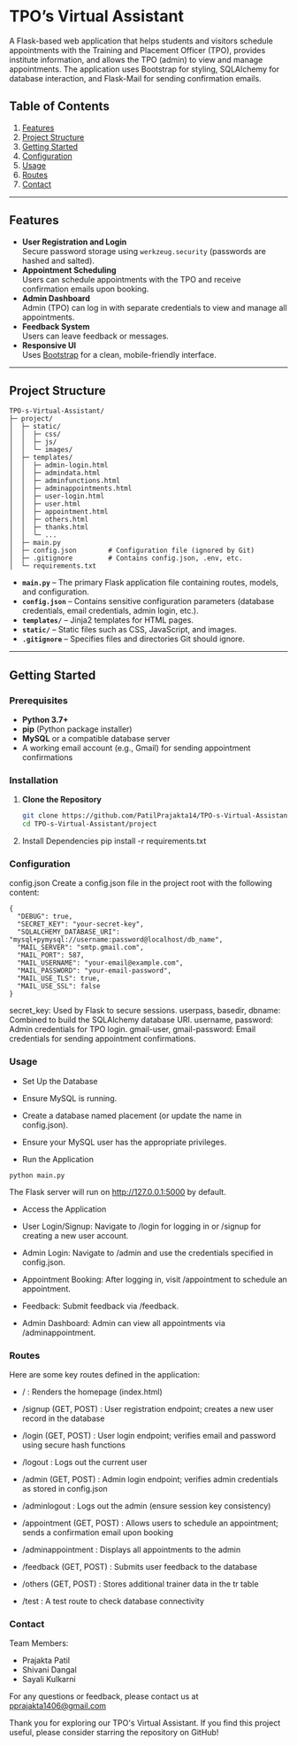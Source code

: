 # TPO’s Virtual Assistant

A Flask-based web application that helps students and visitors schedule appointments with the Training and Placement Officer (TPO), provides institute information, and allows the TPO (admin) to view and manage appointments. The application uses Bootstrap for styling, SQLAlchemy for database interaction, and Flask-Mail for sending confirmation emails.

## Table of Contents

1. [Features](#features)
2. [Project Structure](#project-structure)
3. [Getting Started](#getting-started)
4. [Configuration](#configuration)
5. [Usage](#usage)
6. [Routes](#routes)
7. [Contact](#contact)

---

## Features

- **User Registration and Login**  
  Secure password storage using `werkzeug.security` (passwords are hashed and salted).
- **Appointment Scheduling**  
  Users can schedule appointments with the TPO and receive confirmation emails upon booking.
- **Admin Dashboard**  
  Admin (TPO) can log in with separate credentials to view and manage all appointments.
- **Feedback System**  
  Users can leave feedback or messages.
- **Responsive UI**  
  Uses [Bootstrap](https://getbootstrap.com/) for a clean, mobile-friendly interface.

---

## Project Structure
```
TPO-s-Virtual-Assistant/
├─ project/
│  ├─ static/
│  │  ├─ css/
│  │  ├─ js/
│  │  └─ images/
│  ├─ templates/
│  │  ├─ admin-login.html
│  │  ├─ admindata.html
│  │  ├─ adminfunctions.html
│  │  ├─ adminappointments.html
│  │  ├─ user-login.html
│  │  ├─ user.html
│  │  ├─ appointment.html
│  │  ├─ others.html
│  │  ├─ thanks.html
│  │  └─ ...
│  ├─ main.py
│  ├─ config.json        # Configuration file (ignored by Git)
│  ├─ .gitignore         # Contains config.json, .env, etc.
│  └─ requirements.txt
```

- **`main.py`** – The primary Flask application file containing routes, models, and configuration.
- **`config.json`** – Contains sensitive configuration parameters (database credentials, email credentials, admin login, etc.).
- **`templates/`** – Jinja2 templates for HTML pages.
- **`static/`** – Static files such as CSS, JavaScript, and images.
- **`.gitignore`** – Specifies files and directories Git should ignore.

---

## Getting Started

### Prerequisites

- **Python 3.7+**
- **pip** (Python package installer)
- **MySQL** or a compatible database server
- A working email account (e.g., Gmail) for sending appointment confirmations

### Installation

1. **Clone the Repository**

   ```bash
   git clone https://github.com/PatilPrajakta14/TPO-s-Virtual-Assistant.git
   cd TPO-s-Virtual-Assistant/project

2. Install Dependencies
pip install -r requirements.txt

### Configuration

config.json
Create a config.json file in the project root with the following content:
```
{
  "DEBUG": true,
  "SECRET_KEY": "your-secret-key",
  "SQLALCHEMY_DATABASE_URI": "mysql+pymysql://username:password@localhost/db_name",
  "MAIL_SERVER": "smtp.gmail.com",
  "MAIL_PORT": 587,
  "MAIL_USERNAME": "your-email@example.com",
  "MAIL_PASSWORD": "your-email-password",
  "MAIL_USE_TLS": true,
  "MAIL_USE_SSL": false
}
```

secret_key: Used by Flask to secure sessions.
userpass, basedir, dbname: Combined to build the SQLAlchemy database URI.
username, password: Admin credentials for TPO login.
gmail-user, gmail-password: Email credentials for sending appointment confirmations.

### Usage
- Set Up the Database

- Ensure MySQL is running.
- Create a database named placement (or update the name in config.json).
- Ensure your MySQL user has the appropriate privileges.

- Run the Application
```
python main.py
```

The Flask server will run on http://127.0.0.1:5000 by default.

- Access the Application

- User Login/Signup:
Navigate to /login for logging in or /signup for creating a new user account.

- Admin Login:
Navigate to /admin and use the credentials specified in config.json.

- Appointment Booking:
After logging in, visit /appointment to schedule an appointment.

- Feedback:
Submit feedback via /feedback.

- Admin Dashboard:
Admin can view all appointments via /adminappointment.

### Routes
Here are some key routes defined in the application:

- / : Renders the homepage (index.html)
  
- /signup (GET, POST) : User registration endpoint; creates a new user record in the database
  
- /login (GET, POST) : User login endpoint; verifies email and password using secure hash functions
  
- /logout : Logs out the current user
  
- /admin (GET, POST) : Admin login endpoint; verifies admin credentials as stored in config.json

- /adminlogout : Logs out the admin (ensure session key consistency)

- /appointment (GET, POST) : Allows users to schedule an appointment; sends a confirmation email upon booking
  
- /adminappointment : Displays all appointments to the admin
  
- /feedback (GET, POST) : Submits user feedback to the database
  
- /others (GET, POST) : Stores additional trainer data in the tr table
  
- /test : A test route to check database connectivity

### Contact
Team Members:

- Prajakta Patil
- Shivani Dangal
- Sayali Kulkarni

For any questions or feedback, please contact us at pprajakta1406@gmail.com

Thank you for exploring our TPO's Virtual Assistant. If you find this project useful, please consider starring the repository on GitHub!
